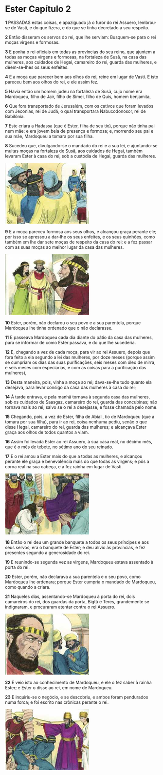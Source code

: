 # Ester Capítulo 2

**1** 	PASSADAS estas coisas, e apaziguado já o furor do rei Assuero, lembrou-se de Vasti, e do que fizera, e do que se tinha decretado a seu respeito.

**2** 	Então disseram os servos do rei, que lhe serviam: Busquem-se para o rei moças virgens e formosas.

**3** 	E ponha o rei oficiais em todas as províncias do seu reino, que ajuntem a todas as moças virgens e formosas, na fortaleza de Susã, na casa das mulheres, aos cuidados de Hegai, camareiro do rei, guarda das mulheres, e dêem-se-lhes os seus enfeites.

**4** 	E a moça que parecer bem aos olhos do rei, reine em lugar de Vasti. E isto pareceu bem aos olhos do rei, e ele assim fez.

**5** 	Havia então um homem judeu na fortaleza de Susã, cujo nome era Mardoqueu, filho de Jair, filho de Simei, filho de Quis, homem benjamita,

**6** 	Que fora transportado de Jerusalém, com os cativos que foram levados com Jeconias, rei de Judá, o qual transportara Nabucodonosor, rei de Babilônia.

**7** 	Este criara a Hadassa (que é Ester, filha de seu tio), porque não tinha pai nem mãe; e era jovem bela de presença e formosa; e, morrendo seu pai e sua mãe, Mardoqueu a tomara por sua filha.

**8** 	Sucedeu que, divulgando-se o mandado do rei e a sua lei, e ajuntando-se muitas moças na fortaleza de Susã, aos cuidados de Hegai, também levaram Ester à casa do rei, sob a custódia de Hegai, guarda das mulheres.

![](../Images/SweetPublishing/17-2-1.jpg) 

**9** 	E a moça pareceu formosa aos seus olhos, e alcançou graça perante ele; por isso se apressou a dar-lhe os seus enfeites, e os seus quinhões, como também em lhe dar sete moças de respeito da casa do rei; e a fez passar com as suas moças ao melhor lugar da casa das mulheres.

![](../Images/SweetPublishing/17-2-2.jpg) 

**10** 	Ester, porém, não declarou o seu povo e a sua parentela, porque Mardoqueu lhe tinha ordenado que o não declarasse.

**11** 	E passeava Mardoqueu cada dia diante do pátio da casa das mulheres, para se informar de como Ester passava, e do que lhe sucederia.

**12** 	E, chegando a vez de cada moça, para vir ao rei Assuero, depois que fora feito a ela segundo a lei das mulheres, por doze meses (porque assim se cumpriam os dias das suas purificações, seis meses com óleo de mirra, e seis meses com especiarias, e com as coisas para a purificação das mulheres),

**13** 	Desta maneira, pois, vinha a moça ao rei; dava-se-lhe tudo quanto ela desejava, para levar consigo da casa das mulheres à casa do rei;

**14** 	À tarde entrava, e pela manhã tornava à segunda casa das mulheres, sob os cuidados de Saasgaz, camareiro do rei, guarda das concubinas; não tornava mais ao rei, salvo se o rei a desejasse, e fosse chamada pelo nome.

**15** 	Chegando, pois, a vez de Ester, filha de Abiail, tio de Mardoqueu (que a tomara por sua filha), para ir ao rei, coisa nenhuma pediu, senão o que disse Hegai, camareiro do rei, guarda das mulheres; e alcançava Ester graça aos olhos de todos quantos a viam.

**16** 	Assim foi levada Ester ao rei Assuero, à sua casa real, no décimo mês, que é o mês de tebete, no sétimo ano do seu reinado.

**17** 	E o rei amou a Ester mais do que a todas as mulheres, e alcançou perante ele graça e benevolência mais do que todas as virgens; e pôs a coroa real na sua cabeça, e a fez rainha em lugar de Vasti.

![](../Images/SweetPublishing/17-2-3.jpg) 

**18** 	Então o rei deu um grande banquete a todos os seus príncipes e aos seus servos; era o banquete de Ester; e deu alívio às províncias, e fez presentes segundo a generosidade do rei.

**19** 	E reunindo-se segunda vez as virgens, Mardoqueu estava assentado à porta do rei.

**20** 	Ester, porém, não declarava a sua parentela e o seu povo, como Mardoqueu lhe ordenara; porque Ester cumpria o mandado de Mardoqueu, como quando a criara.

**21** 	Naqueles dias, assentando-se Mardoqueu à porta do rei, dois camareiros do rei, dos guardas da porta, Bigtã e Teres, grandemente se indignaram, e procuraram atentar contra o rei Assuero.

![](../Images/SweetPublishing/17-2-4.jpg) 

**22** 	E veio isto ao conhecimento de Mardoqueu, e ele o fez saber à rainha Ester; e Ester o disse ao rei, em nome de Mardoqueu.

**23** 	E inquiriu-se o negócio, e se descobriu, e ambos foram pendurados numa forca; e foi escrito nas crônicas perante o rei.

![](../Images/SweetPublishing/17-2-5.jpg) 

